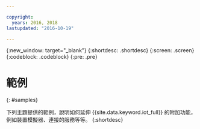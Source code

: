 ```yaml
---

copyright:
  years: 2016, 2018
lastupdated: "2016-10-19"

---
```


{:new_window: target="_blank"}
{:shortdesc: .shortdesc}
{:screen: .screen}
{:codeblock: .codeblock}
{:pre: .pre}

# 範例
{: #samples}

下列主題提供的範例，說明如何延伸 {{site.data.keyword.iot_full}} 的附加功能，例如裝置模擬器、連接的服務等等。
{:shortdesc}
